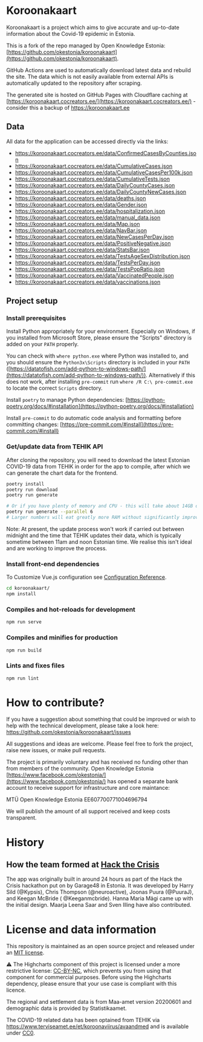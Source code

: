 # Koroonakaart

Koroonakaart is a project which aims to give accurate and up-to-date information about the Covid-19 epidemic in Estonia.

This is a fork of the repo managed by Open Knowledge
Estonia: [https://github.com/okestonia/koroonakaart](https://github.com/okestonia/koroonakaart).

GitHub Actions are used to automatically download latest data and rebuild the site. The data which is not easily
available from external APIs is automatically updated to the repository after scraping.

The generated site is hosted on GitHub Pages with Cloudflare caching
at [https://koroonakaart.cocreators.ee/](https://koroonakaart.cocreators.ee/) - consider this a backup
of https://koroonakaart.ee

## Data

All data for the application can be accessed directly via the links:

- https://koroonakaart.cocreators.ee/data/ConfirmedCasesByCounties.json
- https://koroonakaart.cocreators.ee/data/CumulativeCases.json
- https://koroonakaart.cocreators.ee/data/CumulativeCasesPer100k.json
- https://koroonakaart.cocreators.ee/data/CumulativeTests.json
- https://koroonakaart.cocreators.ee/data/DailyCountyCases.json
- https://koroonakaart.cocreators.ee/data/DailyCountyNewCases.json
- https://koroonakaart.cocreators.ee/data/deaths.json
- https://koroonakaart.cocreators.ee/data/Gender.json
- https://koroonakaart.cocreators.ee/data/hospitalization.json
- https://koroonakaart.cocreators.ee/data/manual_data.json
- https://koroonakaart.cocreators.ee/data/Map.json
- https://koroonakaart.cocreators.ee/data/NavBar.json
- https://koroonakaart.cocreators.ee/data/NewCasesPerDay.json
- https://koroonakaart.cocreators.ee/data/PositiveNegative.json
- https://koroonakaart.cocreators.ee/data/StatsBar.json
- https://koroonakaart.cocreators.ee/data/TestsAgeSexDistribution.json
- https://koroonakaart.cocreators.ee/data/TestsPerDay.json
- https://koroonakaart.cocreators.ee/data/TestsPopRatio.json
- https://koroonakaart.cocreators.ee/data/VaccinatedPeople.json
- https://koroonakaart.cocreators.ee/data/vaccinations.json

## Project setup

### Install prerequisites

Install Python appropriately for your environment. Especially on Windows, if you installed from Microsoft Store, please ensure the "Scripts" directory is added on your `PATH` properly.

You can check with `where python.exe` where Python was installed to, and you should ensure the `Python3x\Scripts` directory is included in your `PATH` ([https://datatofish.com/add-python-to-windows-path/](https://datatofish.com/add-python-to-windows-path/)). Alternatively if this does not work, after installing `pre-commit` run `where /R C:\ pre-commit.exe` to locate the correct `Scripts` directory.

Install `poetry` to manage Python
dependencies: [https://python-poetry.org/docs/#installation](https://python-poetry.org/docs/#installation)

Install `pre-commit` to do automatic code analysis and formatting before committing changes: [https://pre-commit.com/#install](https://pre-commit.com/#install)

### Get/update data from TEHIK API

After cloning the repository, you will need to download the latest Estonian COVID-19 data from TEHIK in order for the
app to compile, after which we can generate the chart data for the frontend.

```bash
poetry install
poetry run download
poetry run generate

# Or if you have plenty of memory and CPU - this will take about 14GB of RAM and optimize time spent
poetry run generate --parallel 6
# Larger numbers will eat greatly more RAM without significantly improving performance
```

Note: At present, the update process won't work if carried out between midnight and the time that TEHIK updates their
data, which is typically sometime between 11am and noon Estonian time. We realise this isn't ideal and are working to
improve the process.

### Install front-end dependencies

To Customize Vue.js configuration see [Configuration Reference](https://cli.vuejs.org/config/).

```bash
cd koroonakaart/
npm install
```

### Compiles and hot-reloads for development

```bash
npm run serve
```

### Compiles and minifies for production

```bash
npm run build
```

### Lints and fixes files

```bash
npm run lint
```

# How to contribute?

If you have a suggestion about something that could be improved or wish to help with the technical development, please
take a look here: https://github.com/okestonia/koroonakaart/issues

All suggestions and ideas are welcome. Please feel free to fork the project, raise new issues, or make pull requests.

The project is primarily voluntary and has received no funding other than from members of the community. Open Knowledge
Estonia [https://www.facebook.com/okestonia/](https://www.facebook.com/okestonia/) has opened a separate bank account to
receive support for infrastructure and core maintance:

MTÜ Open Knowledge Estonia EE607700771004696794

We will publish the amount of all support received and keep costs transparent.

# History

## How the team formed at [Hack the Crisis](https://www.facebook.com/events/204692110602347/)

The app was originally built in around 24 hours as part of the Hack the Crisis hackathon put on by Garage48 in Estonia.
It was developed by Harry Sild (@Kypsis), Chris Thompson (@neuroactive), Joonas Puura (@PuuraJ), and Keegan McBride (
@Keeganmcbride). Hanna Maria Mägi came up with the initial design. Maarja Leena Saar and Sven Illing have also
contributed.

# License and data information

This repository is maintained as an open source project and released under an [MIT license](LICENSE).

⚠️ The Highcharts component of this project is licensed under a more restrictive
license: [CC-BY-NC](https://creativecommons.org/licenses/by-nc/4.0/), which prevents you from using that component for
commercial purposes. Before using the Highcharts dependency, please ensure that your use case is compliant with this
licence.

The regional and settlement data is from Maa-amet version 20200601 and demographic data is provided by Statistikaamet.

The COVID-19 related data has been optained from TEHIK via https://www.terviseamet.ee/et/koroonaviirus/avaandmed and is
available under [CC0](LICENSE-data).
